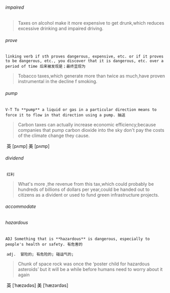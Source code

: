 ###### impaired

> Taxes on alcohol make it more expensive to get drunk,which reduces excessive drinking and impaired driving.

###### prove

​	`linking verb if sth proves dangerous, expensive, etc. or if it proves to be dangerous, etc., you discover that it is dangerous, etc. over a period of time 后来被发现是；最终显现为`

> Tobacco taxes,which generate more than twice as much,have proven instrumental in the decline f smoking.

###### pump

​	`V-T To **pump** a liquid or gas in a particular direction means to force it to flow in that direction using a pump. 抽送`

> Carbon taxes can actually increase economic efficiency;because companies that pump carbon dioxide into the sky don't pay the costs of the climate change they cause.

​	英 [pʌmp]   美 [pʌmp] 

###### dividend

​	`红利`

> What's more ,the revenue from this tax,which could probably be hundreds of billions of dollars per year,could be handed out     to citizens as a divident or used to fund green infrastructure projects.

###### accommodate

###### hazardous

​	`ADJ Something that is **hazardous** is dangerous, especially to people's health or safety. 有危害的`

​	`adj.  冒险的; 有危险的; 碰运气的;`

> Chunk of space rock was once the ‘poster child for hazardous asteroids’ but it will be a while before humans need to worry about it again

​	英 [ˈhæzədəs]   美 [ˈhæzərdəs] 